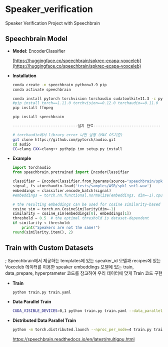 # Speaker_verification
Speaker Verification Project with Speechbrain

## Speechbrain Model

- **Model:** EncoderClassifier
    
    [https://huggingface.co/speechbrain/spkrec-ecapa-voxceleb](https://huggingface.co/speechbrain/spkrec-ecapa-voxceleb)
    
- **Installation**
    
    ```bash
    conda create -n speechbrain python=3.9 pip
    conda activate speechbrain
    
    conda install pytorch torchvision torchaudio cudatoolkit=11.3 -c pytorch
    #pip install torch==1.11.0 torchvision==0.12.0 torchaudio==0.11.0
    pip install ffmpeg
    
    pip install speechbrain
    
    -----------------------------설치 완료------------------------------
    
    # torchaudio에서 library error 나면 실행 (MAC OS기준)
    git clone https://github.com/pytorch/audio.git
    cd audio
    CC=clang CXX=clang++ pythpip ion setup.py install
    ```
    
- **Example**

    ```python
    import torchaudio
    from speechbrain.pretrained import EncoderClassifier
    
    classifier = EncoderClassifier.from_hparams(source="speechbrain/spkrec-ecapa-voxceleb", savedir="pretrained_models/spkrec-ecapa-voxceleb")
    signal, fs =torchaudio.load('tests/samples/ASR/spk1_snt1.wav')
    embeddings = classifier.encode_batch(signal)
    #embeddings = torch.nn.functional.normalize(embeddings, dim=-1).cpu()
    
    # the resulting embeddings can be used for cosine similarity-based retrieval
    cosine_sim = torch.nn.CosineSimilarity(dim=-1)
    similarity = cosine_sim(embeddings[0], embeddings[1])
    threshold = 0.5  # the optimal threshold is dataset-dependent
    if similarity < threshold:
        print("Speakers are not the same!")
    round(similarity.item(), 2)
    ```
    
## Train with Custom Datasets
; Speechbrain에서 제공하는 templates에 있는 speaker_id 모델과 recipes에 있는 Voxceleb 데이터를 이용한 speaker embeddings 모델에 있는 train, data_prepare, hyperprameter 코드를 참고하여 우리 데이터에 맞게 Train 코드 구현

- **Train**

    ```bash
    python train.py train.yaml
    ```

- **Data Parallel Train**

    ```bash
    CUDA_VISIBLE_DEVICES=0,1 python train.py train.yaml --data_parallel_backend
    ```

- **Distributed Data Parallel Train**

    ```bash
    python -m torch.distributed.launch --nproc_per_node=4 train.py train.yaml --distributed_launch --distributed_backend='nccl'
    ```
    https://speechbrain.readthedocs.io/en/latest/multigpu.html
